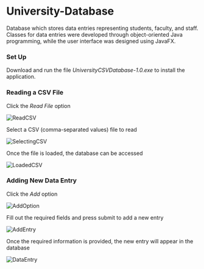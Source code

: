 # University-Database
Database which stores data entries representing students, faculty, and staff. Classes for data entries were developed through object-oriented Java programming, while the user interface was designed using JavaFX.

### Set Up
Download and run the file *UniversityCSVDatabase-1.0.exe* to install the application.

### Reading a CSV File
Click the *Read File* option

![ReadCSV](https://github.com/CodeScorcher/University-Database/assets/43505376/6f77cef2-8c77-4b27-93a0-1147b1fc1062)

Select a CSV (comma-separated values) file to read

![SelectingCSV](https://github.com/CodeScorcher/University-Database/assets/43505376/b0056b03-0053-474f-95c0-186e598748e1)

Once the file is loaded, the database can be accessed

![LoadedCSV](https://github.com/CodeScorcher/University-Database/assets/43505376/81e0200d-b309-4957-a5c0-0c20ac3fdda9)

### Adding New Data Entry
Click the *Add* option

![AddOption](https://github.com/CodeScorcher/University-Database/assets/43505376/0bd96902-46c3-4019-b545-43e4cd03e3f9)

Fill out the required fields and press submit to add a new entry

![AddEntry](https://github.com/CodeScorcher/University-Database/assets/43505376/8d4b007d-8afc-4681-9231-7da9e8acb78c)

Once the required information is provided, the new entry will appear in the database

![DataEntry](https://github.com/CodeScorcher/University-Database/assets/43505376/b7c09f0c-864c-41da-a235-e05787d88875)
